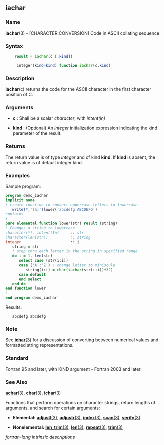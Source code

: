 ## iachar

### **Name**

**iachar**(3) - \[CHARACTER:CONVERSION\] Code in ASCII collating sequence

### **Syntax**
```fortran
    result = iachar(c [,kind])
```
```fortran
     integer(kind=kind) function iachar(c,kind)

```
### **Description**

**iachar**(c) returns the code for the ASCII character in the first
character position of C.

### **Arguments** 

- **c**
  : Shall be a scalar _character_, with _intent(in)_

- **kind**
  : (Optional) An _integer_ initialization expression indicating the kind
  parameter of the result.

### **Returns**

The return value is of type _integer_ and of kind **kind**. If **kind** is absent,
the return value is of default integer kind.

### **Examples**

Sample program:

```fortran
program demo_iachar
implicit none
! create function to convert uppercase letters to lowercase
   write(*,'(a)')lower('abcdefg ABCDEFG')
contains
!
pure elemental function lower(str) result (string)
! Changes a string to lowercase
character(*), intent(In)     :: str
character(len(str))          :: string
integer                      :: i
   string = str
   ! step thru each letter in the string in specified range
   do i = 1, len(str)
      select case (str(i:i))
      case ('A':'Z') ! change letter to miniscule
         string(i:i) = char(iachar(str(i:i))+32)
      case default
      end select
   end do
end function lower
!
end program demo_iachar
```

Results:

```text
   abcdefg abcdefg
```

### **Note**

See [**ichar**(3)](#ichar) for a discussion of converting between numerical
values and formatted string representations.

### **Standard**

Fortran 95 and later, with KIND argument - Fortran 2003 and later

### **See Also**

[**achar**(3)](#achar),
[**char**(3)](#char),
[**ichar**(3)](#ichar)

Functions that perform operations on character strings, return lengths
of arguments, and search for certain arguments:

- **Elemental:**
  [**adjustl**(3)](#adjustl), [**adjustr**(3)](#adjustr), [**index**(3)](#index),
  [**scan**(3)](#scan), [**verify**(3)](#verify)

- **Nonelemental:**
  [**len_trim**(3)](#len_trim),
  [**len**(3)](#len),
  [**repeat**(3)](#repeat), [**trim**(3)](#trim)

 _fortran-lang intrinsic descriptions_
